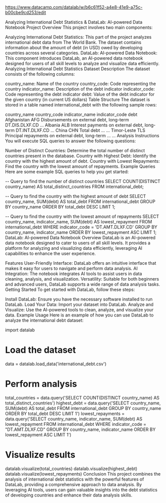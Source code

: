 https://www.datacamp.com/datalab/w/b6c61f52-a4e8-41e9-a75c-b00cbe9cd253/edit

Analyzing International Debt Statistics & DataLab: AI-powered Data Notebook
Project Overview
This project involves two main components:

Analyzing International Debt Statistics: This part of the project analyzes international debt data from The World Bank. The dataset contains information about the amount of debt (in USD) owed by developing countries across several categories.
DataLab: AI-powered Data Notebook: This component introduces DataLab, an AI-powered data notebook designed for users of all skill levels to analyze and visualize data efficiently.
Analyzing International Debt Statistics
Dataset Description
The dataset consists of the following columns:

country_name: Name of the country
country_code: Code representing the country
indicator_name: Description of the debt indicator
indicator_code: Code representing the debt indicator
debt: Value of the debt indicator for the given country (in current US dollars)
Table Structure
The dataset is stored in a table named international_debt with the following sample rows:

country_name	country_code	indicator_name	indicator_code	debt
Afghanistan	AFG	Disbursements on external debt, long-term	DT.DIS.DLXF.CD	...
Albania	ALB	Interest payments on external debt, long-term	DT.INT.DLXF.CD	...
China	CHN	Total debt	...	...
Timor-Leste	TLS	Principal repayments on external debt, long-term	...	...
Analysis Instructions
You will execute SQL queries to answer the following questions:

Number of Distinct Countries: Determine the total number of distinct countries present in the database.
Country with Highest Debt: Identify the country with the highest amount of debt.
Country with Lowest Repayments: Find the country with the lowest amount of repayments.
Example Queries
Here are some example SQL queries to help you get started:

-- Query to find the number of distinct countries
SELECT COUNT(DISTINCT country_name) AS total_distinct_countries FROM international_debt;

-- Query to find the country with the highest amount of debt
SELECT country_name, SUM(debt) AS total_debt FROM international_debt GROUP BY country_name ORDER BY total_debt DESC LIMIT 1;

-- Query to find the country with the lowest amount of repayments
SELECT country_name, indicator_name, SUM(debt) AS lowest_repayment FROM international_debt WHERE indicator_code = 'DT.AMT.DLXF.CD' GROUP BY country_name, indicator_name ORDER BY lowest_repayment ASC LIMIT 1;
DataLab: AI-powered Data Notebook
Overview
DataLab is an AI-powered data notebook designed to cater to users of all skill levels. It provides a platform for analyzing and visualizing data efficiently, leveraging AI capabilities to enhance the user experience.

Features
User-Friendly Interface: DataLab offers an intuitive interface that makes it easy for users to navigate and perform data analysis.
AI Integration: The notebook integrates AI tools to assist users in data cleaning, analysis, and visualization.
Versatility: Suitable for both beginners and advanced users, DataLab supports a wide range of data analysis tasks.
Getting Started
To get started with DataLab, follow these steps:

Install DataLab: Ensure you have the necessary software installed to run DataLab.
Load Your Data: Import your dataset into DataLab.
Analyze and Visualize: Use the AI-powered tools to clean, analyze, and visualize your data.
Example Usage
Here is an example of how you can use DataLab to analyze the international debt dataset:

import datalab

# Load the dataset
data = datalab.load_data('international_debt.csv')

# Perform analysis
total_countries = data.query('SELECT COUNT(DISTINCT country_name) AS total_distinct_countries')
highest_debt = data.query('SELECT country_name, SUM(debt) AS total_debt FROM international_debt GROUP BY country_name ORDER BY total_debt DESC LIMIT 1')
lowest_repayments = data.query('SELECT country_name, indicator_name, SUM(debt) AS lowest_repayment FROM international_debt WHERE indicator_code = "DT.AMT.DLXF.CD" GROUP BY country_name, indicator_name ORDER BY lowest_repayment ASC LIMIT 1')

# Visualize results
datalab.visualize(total_countries)
datalab.visualize(highest_debt)
datalab.visualize(lowest_repayments)
Conclusion
This project combines the analysis of international debt statistics with the powerful features of DataLab, providing a comprehensive approach to data analysis. By leveraging AI tools, users can gain valuable insights into the debt statistics of developing countries and enhance their data analysis skills.
